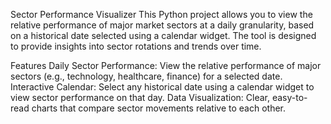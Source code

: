 Sector Performance Visualizer
This Python project allows you to view the relative performance of major market sectors at a daily granularity, based on a historical date selected using a calendar widget. The tool is designed to provide insights into sector rotations and trends over time.

Features
Daily Sector Performance: View the relative performance of major sectors (e.g., technology, healthcare, finance) for a selected date.
Interactive Calendar: Select any historical date using a calendar widget to view sector performance on that day.
Data Visualization: Clear, easy-to-read charts that compare sector movements relative to each other.
